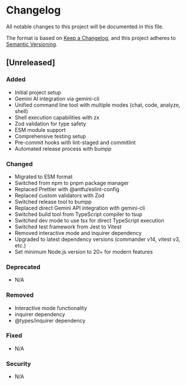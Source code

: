 # Changelog

All notable changes to this project will be documented in this file.

The format is based on [Keep a Changelog](https://keepachangelog.com/en/1.0.0/),
and this project adheres to [Semantic Versioning](https://semver.org/spec/v2.0.0.html).

## [Unreleased]

### Added
- Initial project setup
- Gemini AI integration via gemini-cli
- Unified command line tool with multiple modes (chat, code, analyze, shell)
- Shell execution capabilities with zx
- Zod validation for type safety
- ESM module support
- Comprehensive testing setup
- Pre-commit hooks with lint-staged and commitlint
- Automated release process with bumpp

### Changed
- Migrated to ESM format
- Switched from npm to pnpm package manager
- Replaced Prettier with @antfu/eslint-config
- Replaced custom validators with Zod
- Switched release tool to bumpp
- Replaced direct Gemini API integration with gemini-cli
- Switched build tool from TypeScript compiler to tsup
- Switched dev mode to use tsx for direct TypeScript execution
- Switched test framework from Jest to Vitest
- Removed interactive mode and inquirer dependency
- Upgraded to latest dependency versions (commander v14, vitest v3, etc.)
- Set minimum Node.js version to 20+ for modern features

### Deprecated
- N/A

### Removed
- Interactive mode functionality
- inquirer dependency
- @types/inquirer dependency

### Fixed
- N/A

### Security
- N/A
